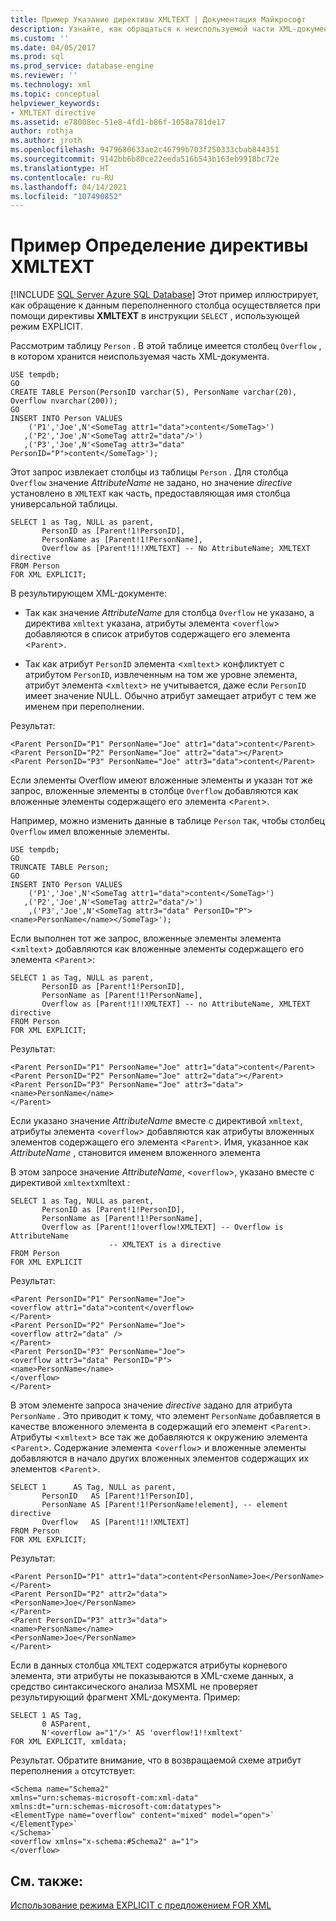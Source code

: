 ```yaml
---
title: Пример Указание директивы XMLTEXT | Документация Майкрософт
description: Узнайте, как обращаться к неиспользуемой части XML-документа, указав директиву XMLTEXT в инструкции SELECT с использованием режима EXPLICIT.
ms.custom: ''
ms.date: 04/05/2017
ms.prod: sql
ms.prod_service: database-engine
ms.reviewer: ''
ms.technology: xml
ms.topic: conceptual
helpviewer_keywords:
- XMLTEXT directive
ms.assetid: e78008ec-51e8-4fd1-b86f-1058a781de17
author: rothja
ms.author: jroth
ms.openlocfilehash: 9479680633ae2c46799b703f250333cbab844351
ms.sourcegitcommit: 9142bb6b80ce22eeda516b543b163eb9918bc72e
ms.translationtype: HT
ms.contentlocale: ru-RU
ms.lasthandoff: 04/14/2021
ms.locfileid: "107490852"
---
```

# <a name="example-specifying-the-xmltext-directive"></a>Пример Определение директивы XMLTEXT
[!INCLUDE [SQL Server Azure SQL Database](../../includes/applies-to-version/sql-asdb.md)]
  Этот пример иллюстрирует, как обращение к данным переполненного столбца осуществляется при помощи директивы **XMLTEXT** в инструкции `SELECT` , использующей режим EXPLICIT.  
  
 Рассмотрим таблицу `Person` . В этой таблице имеется столбец `Overflow` , в котором хранится неиспользуемая часть XML-документа.  
  
```  
USE tempdb;  
GO  
CREATE TABLE Person(PersonID varchar(5), PersonName varchar(20), Overflow nvarchar(200));  
GO  
INSERT INTO Person VALUES   
    ('P1','Joe',N'<SomeTag attr1="data">content</SomeTag>')  
   ,('P2','Joe',N'<SomeTag attr2="data"/>')  
   ,('P3','Joe',N'<SomeTag attr3="data" PersonID="P">content</SomeTag>');  
```  
  
 Этот запрос извлекает столбцы из таблицы `Person` . Для столбца `Overflow` значение *AttributeName* не задано, но значение *directive* установлено в `XMLTEXT` как часть, предоставляющая имя столбца универсальной таблицы.  
  
```  
SELECT 1 as Tag, NULL as parent,  
       PersonID as [Parent!1!PersonID],  
       PersonName as [Parent!1!PersonName],  
       Overflow as [Parent!1!!XMLTEXT] -- No AttributeName; XMLTEXT directive  
FROM Person  
FOR XML EXPLICIT;  
```  
  
 В результирующем XML-документе:  
  
-   Так как значение *AttributeName* для столбца `Overflow` не указано, а директива `xmltext` указана, атрибуты элемента <`overflow`> добавляются в список атрибутов содержащего его элемента <`Parent`>.  
  
-   Так как атрибут `PersonID` элемента <`xmltext`> конфликтует с атрибутом `PersonID`, извлеченным на том же уровне элемента, атрибут элемента <`xmltext`> не учитывается, даже если `PersonID` имеет значение NULL. Обычно атрибут замещает атрибут с тем же именем при переполнении.  
  
 Результат:  
  
 ```   
 <Parent PersonID="P1" PersonName="Joe" attr1="data">content</Parent>  
 <Parent PersonID="P2" PersonName="Joe" attr2="data"></Parent>  
 <Parent PersonID="P3" PersonName="Joe" attr3="data">content</Parent>
 ```  
  
 Если элементы Overflow имеют вложенные элементы и указан тот же запрос, вложенные элементы в столбце `Overflow` добавляются как вложенные элементы содержащего его элемента <`Parent`>.  
  
 Например, можно изменить данные в таблице `Person` так, чтобы столбец `Overflow` имел вложенные элементы.  
  
```  
USE tempdb;  
GO  
TRUNCATE TABLE Person;  
GO  
INSERT INTO Person VALUES   
    ('P1','Joe',N'<SomeTag attr1="data">content</SomeTag>')  
   ,('P2','Joe',N'<SomeTag attr2="data"/>')  
    ,('P3','Joe',N'<SomeTag attr3="data" PersonID="P"><name>PersonName</name></SomeTag>');  
```  
  
 Если выполнен тот же запрос, вложенные элементы элемента <`xmltext`> добавляются как вложенные элементы содержащего его элемента <`Parent`>:  
  
```  
SELECT 1 as Tag, NULL as parent,  
       PersonID as [Parent!1!PersonID],  
       PersonName as [Parent!1!PersonName],  
       Overflow as [Parent!1!!XMLTEXT] -- no AttributeName, XMLTEXT directive  
FROM Person  
FOR XML EXPLICIT;  
```  
  
 Результат:  
  
 ```   
 <Parent PersonID="P1" PersonName="Joe" attr1="data">content</Parent>  
 <Parent PersonID="P2" PersonName="Joe" attr2="data"></Parent>  
 <Parent PersonID="P3" PersonName="Joe" attr3="data">  
 <name>PersonName</name>  
 </Parent>
 ```  
  
 Если указано значение *AttributeName* вместе с директивой `xmltext`, атрибуты элемента <`overflow`> добавляются как атрибуты вложенных элементов содержащего его элемента <`Parent`>. Имя, указанное как *AttributeName* , становится именем вложенного элемента  
  
 В этом запросе значение *AttributeName*, <`overflow`>, указано вместе с директивой `xmltext`xmltext *:*  
  
```  
SELECT 1 as Tag, NULL as parent,  
       PersonID as [Parent!1!PersonID],  
       PersonName as [Parent!1!PersonName],  
       Overflow as [Parent!1!overflow!XMLTEXT] -- Overflow is AttributeName  
                      -- XMLTEXT is a directive  
FROM Person  
FOR XML EXPLICIT  
```  
  
 Результат:  
  
 ```   
 <Parent PersonID="P1" PersonName="Joe">  
 <overflow attr1="data">content</overflow>  
 </Parent>  
 <Parent PersonID="P2" PersonName="Joe">  
 <overflow attr2="data" />  
 </Parent>  
 <Parent PersonID="P3" PersonName="Joe">  
 <overflow attr3="data" PersonID="P">  
 <name>PersonName</name>  
 </overflow>  
 </Parent>
 ```  
  
 В этом элементе запроса значение *directive* задано для атрибута `PersonName` . Это приводит к тому, что элемент `PersonName` добавляется в качестве вложенного элемента в содержащий его элемент <`Parent`>. Атрибуты <`xmltext`> все так же добавляются к окружению элемента <`Parent`>. Содержание элемента <`overflow`> и вложенные элементы добавляются в начало других вложенных элементов содержащих их элементов <`Parent`>.  
  
```  
SELECT 1      AS Tag, NULL as parent,  
       PersonID   AS [Parent!1!PersonID],  
       PersonName AS [Parent!1!PersonName!element], -- element directive  
       Overflow   AS [Parent!1!!XMLTEXT]  
FROM Person  
FOR XML EXPLICIT;  
```  
  
 Результат:  
  
 ```   
 <Parent PersonID="P1" attr1="data">content<PersonName>Joe</PersonName>  
 </Parent>  
 <Parent PersonID="P2" attr2="data">  
 <PersonName>Joe</PersonName>  
 </Parent>  
 <Parent PersonID="P3" attr3="data">  
 <name>PersonName</name>  
 <PersonName>Joe</PersonName>  
 </Parent>
 ```  
  
 Если в данных столбца `XMLTEXT` содержатся атрибуты корневого элемента, эти атрибуты не показываются в XML-схеме данных, а средство синтаксического анализа MSXML не проверяет результирующий фрагмент XML-документа. Пример:  
  
```  
SELECT 1 AS Tag,  
       0 ASParent,  
       N'<overflow a="1"/>' AS 'overflow!1!!xmltext'  
FOR XML EXPLICIT, xmldata;  
```  
  
 Результат. Обратите внимание, что в возвращаемой схеме атрибут переполнения `a` отсутствует:  
  
 ```   
 <Schema name="Schema2"  
 xmlns="urn:schemas-microsoft-com:xml-data"  
 xmlns:dt="urn:schemas-microsoft-com:datatypes">  
 <ElementType name="overflow" content="mixed" model="open">`  
 </ElementType>`  
 </Schema>`  
 <overflow xmlns="x-schema:#Schema2" a="1">  
 </overflow>
 ```  
  
## <a name="see-also"></a>См. также:  
 [Использование режима EXPLICIT с предложением FOR XML](../../relational-databases/xml/use-explicit-mode-with-for-xml.md)  
  
  

